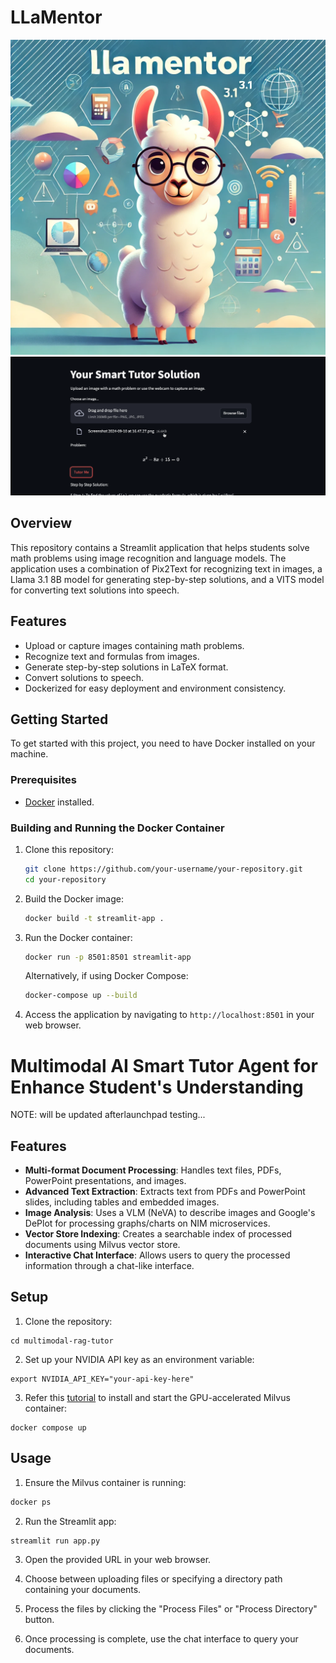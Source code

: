 # LLaMentor
![logo](pages/logo.webp)
![App Screenshots](pages/images.png)
## Overview

This repository contains a Streamlit application that helps students solve math problems using image recognition and language models. The application uses a combination of Pix2Text for recognizing text in images, a Llama 3.1 8B model for generating step-by-step solutions, and a VITS model for converting text solutions into speech.


## Features

- Upload or capture images containing math problems.
- Recognize text and formulas from images.
- Generate step-by-step solutions in LaTeX format.
- Convert solutions to speech.
- Dockerized for easy deployment and environment consistency.

## Getting Started

To get started with this project, you need to have Docker installed on your machine.

### Prerequisites

- [Docker](https://www.docker.com/get-started) installed.

### Building and Running the Docker Container

1. Clone this repository:

    ```bash
    git clone https://github.com/your-username/your-repository.git
    cd your-repository
    ```

2. Build the Docker image:

    ```bash
    docker build -t streamlit-app .
    ```

3. Run the Docker container:

    ```bash
    docker run -p 8501:8501 streamlit-app
    ```

   Alternatively, if using Docker Compose:

    ```bash
    docker-compose up --build
    ```

4. Access the application by navigating to `http://localhost:8501` in your web browser.


# Multimodal AI Smart Tutor Agent for Enhance Student's Understanding 
NOTE: will be updated afterlaunchpad testing...
## Features

- **Multi-format Document Processing**: Handles text files, PDFs, PowerPoint presentations, and images.
- **Advanced Text Extraction**: Extracts text from PDFs and PowerPoint slides, including tables and embedded images.
- **Image Analysis**: Uses a VLM (NeVA) to describe images and Google's DePlot for processing graphs/charts on NIM microservices.
- **Vector Store Indexing**: Creates a searchable index of processed documents using Milvus vector store.
- **Interactive Chat Interface**: Allows users to query the processed information through a chat-like interface.

## Setup

1. Clone the repository:
```
cd multimodal-rag-tutor
```

2. Set up your NVIDIA API key as an environment variable:
```
export NVIDIA_API_KEY="your-api-key-here"
```

3. Refer this [tutorial](https://milvus.io/docs/install_standalone-docker-compose-gpu.md) to install and start the GPU-accelerated Milvus container:

```
docker compose up
```


## Usage

1. Ensure the Milvus container is running:

```bash
docker ps
```

2. Run the Streamlit app:
```
streamlit run app.py
```

3. Open the provided URL in your web browser.

4. Choose between uploading files or specifying a directory path containing your documents.

5. Process the files by clicking the "Process Files" or "Process Directory" button.

6. Once processing is complete, use the chat interface to query your documents.